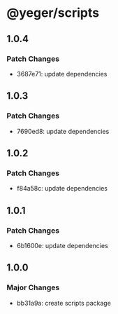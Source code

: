# @yeger/scripts

## 1.0.4

### Patch Changes

- 3687e71: update dependencies

## 1.0.3

### Patch Changes

- 7690ed8: update dependencies

## 1.0.2

### Patch Changes

- f84a58c: update dependencies

## 1.0.1

### Patch Changes

- 6b1600e: update dependencies

## 1.0.0

### Major Changes

- bb31a9a: create scripts package
